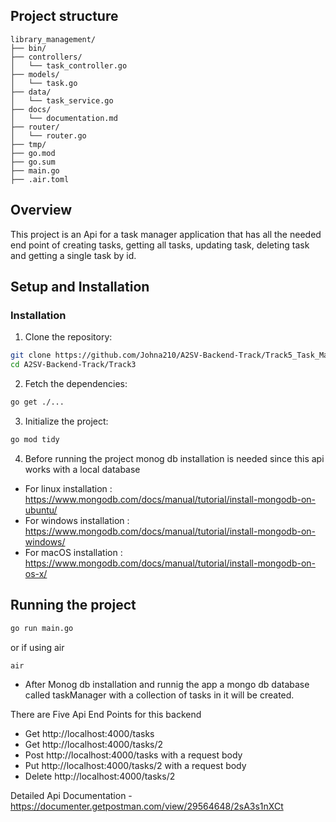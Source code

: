 ## Project structure

```
library_management/
├── bin/
├── controllers/
│   └── task_controller.go
├── models/
│   └── task.go
├── data/
│   └── task_service.go
├── docs/
│   └── documentation.md
├── router/
│   └── router.go
├── tmp/
├── go.mod
├── go.sum
├── main.go
├── .air.toml

```

## Overview

This project is an Api for a task manager application that has all the needed end point of creating tasks, getting all tasks, updating task, deleting task and getting a single task by id.

## Setup and Installation

### Installation

1. Clone the repository:

```sh
git clone https://github.com/Johna210/A2SV-Backend-Track/Track5_Task_Manager.git
cd A2SV-Backend-Track/Track3

```

2. Fetch the dependencies:

```sh
go get ./...

```

3. Initialize the project:

```sh
go mod tidy

```
4. Before running the project monog db installation is needed since this api works with a local database

- For linux installation : https://www.mongodb.com/docs/manual/tutorial/install-mongodb-on-ubuntu/
- For windows installation : https://www.mongodb.com/docs/manual/tutorial/install-mongodb-on-windows/
- For macOS installation : https://www.mongodb.com/docs/manual/tutorial/install-mongodb-on-os-x/

## Running the project

```sh
go run main.go

```

or if using air

```sh
air 

```

- After Monog db installation and runnig the app a mongo db database called taskManager with a collection of tasks in it will be created.

There are Five Api End Points for this backend

- Get http://localhost:4000/tasks
- Get http://localhost:4000/tasks/2
- Post http://localhost:4000/tasks with a request body
- Put http://localhost:4000/tasks/2 with a request body
- Delete http://localhost:4000/tasks/2

Detailed Api Documentation - https://documenter.getpostman.com/view/29564648/2sA3s1nXCt
